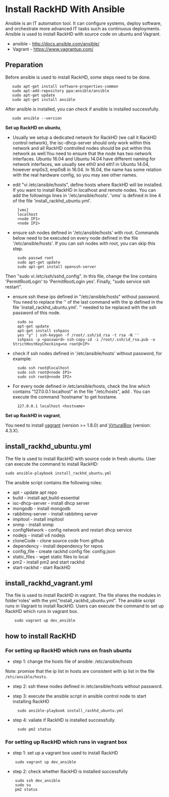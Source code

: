# Install RackHD With Ansible 

Ansible is an IT automation tool. It can configure systems, deploy software, and orchestrate more advanced IT tasks such as continuous deployments. Ansible is used to install RackHD with source code on ubuntu and Vagrant.

* ansible - http://docs.ansible.com/ansible/
* Vagrant - https://www.vagrantup.com/

## Preparation

Before ansible is used to install RackHD, some steps need to be done.

       sudo apt-get install software-properties-common
       sudo apt-add-repository ppa:ansible/ansible 
       sudo apt-get update
       sudo apt-get install ansible

After ansible is installed, you can check if ansible is installed successfully.
 
       sudo ansible --version

**Set up RackHD on ubuntu**,

* Usually we setup a dedicated network for RackHD (we call it RackHD control network), the isc-dhcp-server should only work within this network and all RackHD controlled nodes should be put within this network as well.You need to ensure that the node has two network interfaces. Ubuntu 16.04 and Ubuntu 14.04 have different naming for network interfaces, we usually see eth0 and eth1 in Ubuntu 14.04, however enp0s3, enp0s8 in 16.04. In 16.04, the name has some relation with the real hardware config, so you may see other names.

* edit "vi /etc/ansible/hosts", define hosts where RackHD will be installed. If you want to install RackHD in localhost and remote nodes. You can add the followings lines in '/etc/ansible/hosts'. 'vms' is defined in line 4 of the file 'install_rackhd_ubuntu.yml'.

        [vms]
        localhost
        <node IP1>
        <node IP2>

* ensure ssh nodes defined in '/etc/ansible/hosts' with root. Commands below need to be executed on every node defined in the file '/etc/ansible/hosts'. If you can ssh nodes with root, you can skip this step.
    
        sudo passwd root        
        sudo apt-get update
        sudo apt-get install openssh-server

Then "sudo vi /etc/ssh/sshd_config". In this file, change the line contains 'PermitRootLogin' to 'PermitRootLogin yes'. Finally, "sudo service ssh restart".

* ensure ssh these ips defined in "/etc/ansible/hosts" without password. You need to replace the '<IP>' of the last command with the ip defined in the file 'install_rackhd_ubuntu.yml'. '<password>' needed to be replaced with the ssh password of this node.

        sudo su
        apt-get update
        apt-get install sshpass
        yes "y" | ssh-keygen -f /root/.ssh/id_rsa -t rsa -N ''
        sshpass -p <password> ssh-copy-id -i /root/.ssh/id_rsa.pub -o StrictHostKeyChecking=no root@<IP>

* check if ssh nodes defined in '/etc/ansible/hosts' without password, for example:

        sudo ssh root@localhost
        sudo ssh root@<node IP1>
        sudo ssh root@<node IP2>

* For every node defined in /etc/ansible/hosts, check the line which contains "127.0.0.1 localhost" in the file "/etc/hosts", add <hostname>. You can execute the command 'hostname' to get hostame. 
      
        127.0.0.1 localhost <hostname>


**Set up RackHD in vagrant**, 

You need to install [vagrant](https://www.vagrantup.com/) (version >= 1.8.0) and [VirturalBox](https://www.virtualbox.org/wiki/VirtualBox) (version: 4.3.X).


## install_rackhd_ubuntu.yml

The file is used to install RackHD with source code in fresh ubuntu. User can execute the command to install RackHD:

	sudo ansible-playbook install_rackhd_ubuntu.yml

The ansible script contains the following roles:

* apt - update apt repo
* build - install apt,build-essential
* isc-dhcp-server - install dhcp server
* mongodb - install mongodb
* rabbitmq-server - install rabbitmq server
* impitool - install impitool
* snmp - install snmp
* configNetwork - config network and restart dhcp service
* nodejs - install v4 nodejs
* cloneCode - clone source code from github
* dependency - install dependency for repos
* config_file - create rackhd config file: config.json
* static_files - wget static files to local
* pm2 - install pm2 and start rackhd
* start-rackhd - start RackHD

## install_rackhd_vagrant.yml

The file is used to install RackHD in vagrant. The file shares the modules in folder'roles' with the yml,"install_rackhd_ubuntu.yml". The ansible script runs in Vagrant to install RackHD. Users can execute the command to set up RackHD which runs in vagrant box.
   
        sudo vagrant up dev_ansible


## how to install RacKHD

### For setting up RackHD which runs on frash ubuntu

* step 1: change the hosts file of ansible: /etc/ansible/hosts

Note: promise that the ip list in hosts are consistent with ip list in the file `/etc/ansible/hosts`.

* step 2: ssh these nodes defined in /etc/ansible/hosts without password.

* step 3: execute the ansible script in ansible control node to start installing RackHD

        sudo ansible-playbook install_rackhd_ubuntu.yml

* step 4: valiate if RackHD is installed successfully.
    
        sudo pm2 status

### For setting up RackHD which runs in vagrant box

* step 1: set up a vagrant box used to install RackHD
  
       sudo vagrant up dev_ansible

* step 2: check whether RackHD is installed successfully

       sudo ssh dev_ansible
       sudo su
       pm2 status
